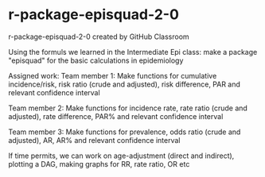 # r-package-episquad-2-0
r-package-episquad-2-0 created by GitHub Classroom

Using the formuls we learned in the Intermediate Epi class: make a package "episquad" for the basic calculations in epidemiology

Assigned work:
Team member 1: Make functions for cumulative incidence/risk, risk ratio (crude and adjusted), risk difference, PAR and relevant confidence interval

Team member 2: Make functions for incidence rate, rate ratio (crude and adjusted), rate difference, PAR% and relevant confidence interval

Team member 3: Make functions for prevalence, odds ratio (crude and adjusted), AR, AR% and relevant confidence interval

If time permits, we can work on age-adjustment (direct and indirect), plotting a DAG, making graphs for RR, rate ratio, OR etc
